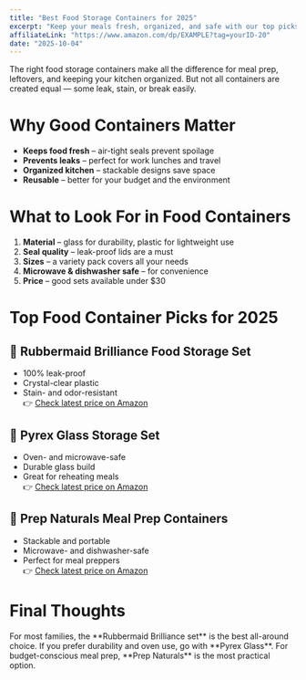 ```yaml
---
title: "Best Food Storage Containers for 2025"
excerpt: "Keep your meals fresh, organized, and safe with our top picks for affordable food storage containers."
affiliateLink: "https://www.amazon.com/dp/EXAMPLE?tag=yourID-20"
date: "2025-10-04"
---
```


The right food storage containers make all the difference for meal prep, leftovers, and keeping your kitchen organized. But not all containers are created equal — some leak, stain, or break easily.

<div class="gap-section"></div>

<h1 className="segment">Why Good Containers Matter</h1>

- **Keeps food fresh** – air-tight seals prevent spoilage  
- **Prevents leaks** – perfect for work lunches and travel  
- **Organized kitchen** – stackable designs save space  
- **Reusable** – better for your budget and the environment  

<div class="gap-section"></div>

<h1 className="segment">What to Look For in Food Containers</h1>

1. **Material** – glass for durability, plastic for lightweight use  
2. **Seal quality** – leak-proof lids are a must  
3. **Sizes** – a variety pack covers all your needs  
4. **Microwave & dishwasher safe** – for convenience  
5. **Price** – good sets available under $30  

<div class="gap-section"></div>

<h1 className="segment">Top Food Container Picks for 2025</h1>

<h2 className="second-segment">🥇 Rubbermaid Brilliance Food Storage Set</h2>

- 100% leak-proof  
- Crystal-clear plastic  
- Stain- and odor-resistant  
👉 [Check latest price on Amazon](https://www.amazon.com/dp/EXAMPLE?tag=yourID-20)

<div class="gap-section"></div>

<h2 className="second-segment">🥈 Pyrex Glass Storage Set</h2>

- Oven- and microwave-safe  
- Durable glass build  
- Great for reheating meals  
👉 [Check latest price on Amazon](https://www.amazon.com/dp/EXAMPLE?tag=yourID-20)

<div class="gap-section"></div>

<h2 className="second-segment">🥉 Prep Naturals Meal Prep Containers</h2>

- Stackable and portable  
- Microwave- and dishwasher-safe  
- Perfect for meal preppers  
👉 [Check latest price on Amazon](https://www.amazon.com/dp/EXAMPLE?tag=yourID-20)

<div class="gap-section"></div>

<h1 className="segment">Final Thoughts</h1>
For most families, the **Rubbermaid Brilliance set** is the best all-around choice. If you prefer durability and oven use, go with **Pyrex Glass**. For budget-conscious meal prep, **Prep Naturals** is the most practical option.
